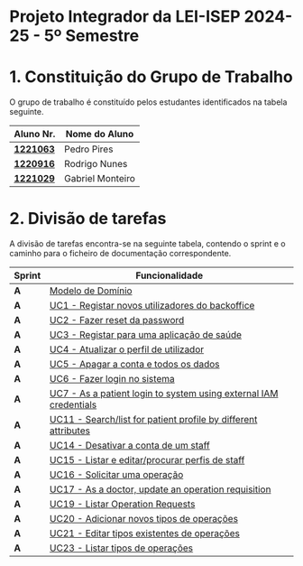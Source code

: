 # Projeto Integrador da LEI-ISEP 2024-25 - 5º Semestre

# 1. Constituição do Grupo de Trabalho

O grupo de trabalho é constituído pelos estudantes identificados na tabela seguinte.

| Aluno Nr.	                                                     | Nome do Aluno	          |
|----------------------------------------------------------------|----------------------------|
| **[1221063](docs/1190447/ListaFuncionalidadesEstudante.md)**   |   Pedro Pires              |
| **[1220916](docs/1190447/ListaFuncionalidadesEstudante.md)**   |   Rodrigo Nunes            |
|**[1221029](docs/1121029/ListaFuncionalidadesEstudante.md)**   |   Gabriel Monteiro            |

# 2. Divisão de tarefas ###

A divisão de tarefas encontra-se na seguinte tabela, contendo o sprint e o caminho para o ficheiro de documentação correspondente.

| Sprint  | Funcionalidade                                                                                                |
|---------|-------------------------------------------------------------------------------------------------------------------------------------------------------------------------------------------------|
|  **A**  | [Modelo de Domínio](SprintA/domain_model/domain_model.plantuml)                                               |
|  **A**  | [UC1 - Registar novos utilizadores do backoffice](SprintA/1221063/UC1/engineering_process.md)                                      |
|  **A**  | [UC2 - Fazer reset da password](SprintA/1221063/UC2/engineering_process.md)                                      |
|  **A**  | [UC3 - Registar para uma aplicação de saúde](SprintA/1221029/UC3/engineering_process.md)                                      |
|  **A**  | [UC4 - Atualizar o perfil de utilizador](SprintA/1221029/UC4/engineering_process.md)                                      |
|  **A**  | [UC5 - Apagar a conta e todos os dados](SprintA/1221029/UC5/engineering_process.md)                                      |
|  **A**  | [UC6 - Fazer login no sistema](SprintA/1221063/UC6/engineering_process.md)                                      |
|  **A**  | [UC7 - As a patient login to system using external IAM credentials ](SprintA/1221029/UC7/engineering_process.md)                                      |
|  **A**  | [UC11 -  Search/list for patient profile by different attributes ](SprintA/1221029/UC11/engineering_process.md)                                      |
|  **A**  | [UC14 - Desativar a conta de um staff](SprintA/1220916/UC14/engineering_process.md)                               |
|  **A**  | [UC15 - Listar e editar/procurar perfis de staff](SprintA/1220916/UC15/engineering_process.md)                                      |
|  **A**  | [UC16 - Solicitar uma operação](SprintA/1220916/UC16/engineering_process.md)                                      |
|  **A**  | [UC17 -  As a doctor, update an operation requisition ](SprintA/1221029/UC17/engineering_process.md)                                      |
|  **A**  | [UC19 - Listar Operation Requests](SprintA/1221063/UC19/engineering_process.md)                                      |
|  **A**  | [UC20 - Adicionar novos tipos de operações](SprintA/1221063/UC20/engineering_process.md)                                      |
|  **A**  | [UC21 - Editar tipos existentes de operações](SprintA/1220916/UC21/engineering_process.md)                                      |
|  **A**  | [UC23 - Listar tipos de operações](SprintA/1221063/UC23/engineering_process.md)                                      |